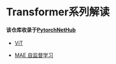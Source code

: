 # Transformer系列解读

#### 该仓库收录于[PytorchNetHub](https://github.com/bobo0810/PytorchNetHub)

- [ViT](./ViT/readme.md) 

- [MAE 自监督学习](./MAE/readme.md)



